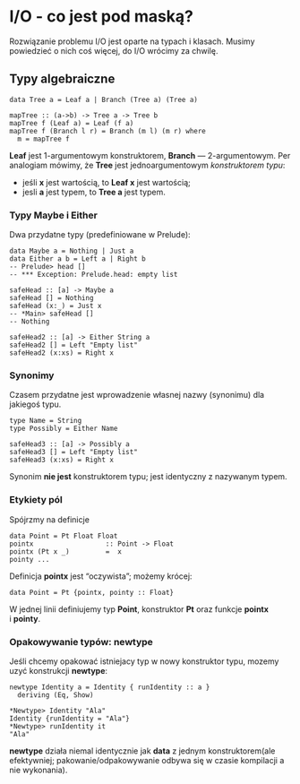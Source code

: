 # I/O - co jest pod maską?

Rozwiązanie problemu I/O jest oparte na typach i klasach. Musimy powiedzieć o nich coś więcej, do I/O wrócimy za chwilę.

## Typy algebraiczne

    data Tree a = Leaf a | Branch (Tree a) (Tree a)

    mapTree :: (a->b) -> Tree a -> Tree b
    mapTree f (Leaf a) = Leaf (f a)
    mapTree f (Branch l r) = Branch (m l) (m r) where
      m = mapTree f

**Leaf** jest 1-argumentowym konstruktorem,
**Branch** — 2-argumentowym. Per analogiam mówimy, że **Tree** jest jednoargumentowym *konstruktorem typu*:

-   jeśli **x** jest wartością, to **Leaf x** jest wartością;
-   jesli **a** jest typem, to **Tree a** jest typem.

### Typy Maybe i Either

Dwa przydatne typy (predefiniowane w Prelude):

    data Maybe a = Nothing | Just a
    data Either a b = Left a | Right b
    -- Prelude> head []
    -- *** Exception: Prelude.head: empty list

    safeHead :: [a] -> Maybe a
    safeHead [] = Nothing
    safeHead (x:_) = Just x
    -- *Main> safeHead []
    -- Nothing

    safeHead2 :: [a] -> Either String a
    safeHead2 [] = Left "Empty list"
    safeHead2 (x:xs) = Right x

### Synonimy

Czasem przydatne jest wprowadzenie własnej nazwy (synonimu) dla jakiegoś typu.

    type Name = String
    type Possibly = Either Name

    safeHead3 :: [a] -> Possibly a
    safeHead3 [] = Left "Empty list"
    safeHead3 (x:xs) = Right x

Synonim **nie jest** konstruktorem typu; jest identyczny z nazywanym typem.

### Etykiety pól

Spójrzmy na definicje

    data Point = Pt Float Float
    pointx                  :: Point -> Float
    pointx (Pt x _)         =  x
    pointy ...

Definicja **pointx** jest “oczywista”; możemy krócej:

    data Point = Pt {pointx, pointy :: Float}

W jednej linii definiujemy typ **Point**, konstruktor **Pt**
oraz funkcje **pointx** i **pointy**.

### Opakowywanie typów: **newtype**

Jeśli chcemy opakować istniejacy typ w nowy konstruktor typu, mozemy uzyć konstrukcji **newtype**:

    newtype Identity a = Identity { runIdentity :: a } 
      deriving (Eq, Show)

    *Newtype> Identity "Ala"
    Identity {runIdentity = "Ala"}
    *Newtype> runIdentity it
    "Ala"

**newtype** działa niemal identycznie jak **data** z jednym konstruktorem(ale efektywniej; 
pakowanie/odpakowywanie odbywa się w czasie kompilacji a nie wykonania).

